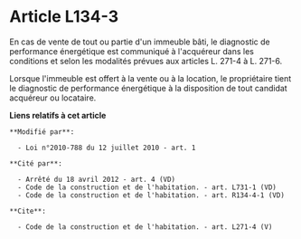 # Article L134-3

En cas de vente de tout ou partie d'un immeuble bâti, le diagnostic de performance énergétique est communiqué à l'acquéreur
dans les conditions et selon les modalités prévues aux articles L. 271-4 à L. 271-6. 

Lorsque l'immeuble est offert à la vente ou à la location, le propriétaire tient le diagnostic de performance énergétique à
la disposition de tout candidat acquéreur ou locataire.

**Liens relatifs à cet article**

	**Modifié par**:

	  - Loi n°2010-788 du 12 juillet 2010 - art. 1

	**Cité par**:

	  - Arrêté du 18 avril 2012 - art. 4 (VD)
	  - Code de la construction et de l'habitation. - art. L731-1 (VD)
	  - Code de la construction et de l'habitation. - art. R134-4-1 (VD)

	**Cite**:

	  - Code de la construction et de l'habitation. - art. L271-4 (V)
